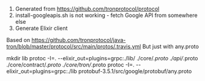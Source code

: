 1. Generated from https://github.com/tronprotocol/protocol
2. install-googleapis.sh is not working - fetch Google API from somewhere else
3. Generate Elixir client

Based on https://github.com/tronprotocol/java-tron/blob/master/protocol/src/main/protos/.travis.yml
But just with any.proto

mkdir lib
protoc -I=. --elixir_out=plugins=grpc:./lib/ ./core/*.proto ./api/*.proto ./core/contract/*.proto ./core/tron/*.proto
protoc -I=. --elixir_out=plugins=grpc:./lib protobuf-3.5.1/src/google/protobuf/any.proto
